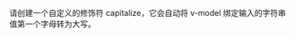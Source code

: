<!--info-header-start-->
<!--info-header-end-->


请创建一个自定义的修饰符 capitalize，它会自动将 v-model 绑定输入的字符串值第一个字母转为大写。


<!--info-footer-start-->
<!--info-footer-end-->
